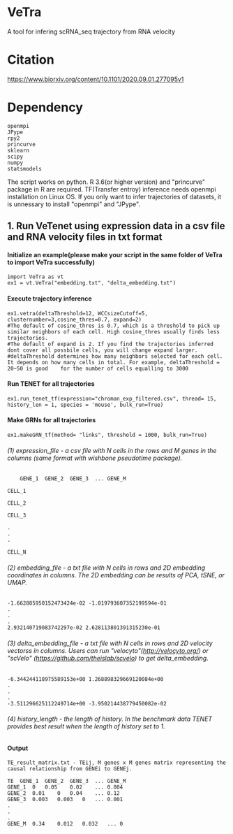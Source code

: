 # VeTra
A tool for infering scRNA_seq trajectory from RNA velocity

# Citation
https://www.biorxiv.org/content/10.1101/2020.09.01.277095v1

# Dependency
  	openmpi
	JPype
	rpy2
	princurve
 	sklearn
  	scipy
  	numpy
  	statsmodels
  

The script works on python.
R 3.6(or higher version) and "princurve" package in R are required.
TF(Transfer entroy) inference needs openmpi installation on Linux OS. If you only want to infer trajectories of datasets, it is unnessary to install "openmpi" and "JPype".

## 1. Run VeTenet using expression data in a csv file and RNA velocity files in txt format
#### Initialize an example(please make your script in the same folder of VeTra to import VeTra successfully)
	import VeTra as vt
	ex1 = vt.VeTra("embedding.txt", "delta_embedding.txt")
	
#### Execute trajectory inference 
	
	ex1.vetra(deltaThreshold=12, WCCsizeCutoff=5, clusternumber=3,cosine_thres=0.7, expand=2)
	#The default of cosine_thres is 0.7, which is a threshold to pick up similar neighbors of each cell. High cosine_thres usually finds less trajectories. 
	#The default of expand is 2. If you find the trajectories inferred dont cover all possbile cells, you will change expand larger.
	#deltaThreshold determines how many neighbors selected for each cell. It depends on how many cells in total. For example, deltaThreshold = 20~50 is good 	for the number of cells equalling to 3000

#### Run TENET for all trajectories 
	
	ex1.run_tenet_tf(expression="chroman_exp_filtered.csv", thread= 15, history_len = 1, species = 'mouse', bulk_run=True)
	
#### Make GRNs for  all trajectories 
	
	ex1.makeGRN_tf(method= "links", threshold = 1000, bulk_run=True)


###### (1) expression_file - a csv file with N cells in the rows and M genes in the columns (same format with wishbone pseudotime package).

		GENE_1	GENE_2	GENE_3	...	GENE_M

	CELL_1	

	CELL_2

	CELL_3

	.
	.
	.

	CELL_N


###### (2) embedding_file - a txt file with N cells in rows and 2D embedding coordinates in columns. The 2D embedding can be results of PCA, tSNE, or UMAP.

	-1.662885950152473424e-02 -1.019793607352199594e-01
	.
	.
	.
	2.932140719083742297e-02 2.628113801391315230e-01

###### (3) delta_embedding_file - a txt file with N cells in rows and 2D velocity vectorss in columns. Users can run "velocyto"(http://velocyto.org/) or "scVelo" (https://github.com/theislab/scvelo) to get delta_embedding.

	-6.344244118975589153e+00 1.268898329669120084e+00
	.
	.
	.
	-3.511296625112249714e+00 -3.950214438779450082e-02

###### (4) history_length - the length of history. In the benchmark data TENET provides best result when the length of history set to 1.

#### Output

	TE_result_matrix.txt - TEij, M genes x M genes matrix representing the causal relationship from GENEi to GENEj.

	TE	GENE_1	GENE_2	GENE_3	...	GENE_M
	GENE_1	0	0.05	0.02	...	0.004
	GENE_2	0.01	0	0.04	...	0.12
	GENE_3	0.003	0.003	0	...	0.001
	.
	.
	.
	GENE_M	0.34	0.012	0.032	...	0


